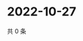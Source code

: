 # 2022-10-27

共 0 条

<!-- BEGIN WEIBO -->
<!-- 最后更新时间 Thu Oct 27 2022 04:18:42 GMT+0800 (China Standard Time) -->

<!-- END WEIBO -->
